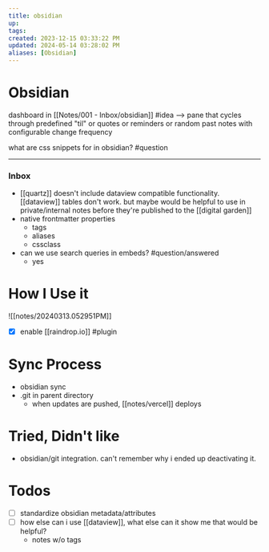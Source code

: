 ```yaml
---
title: obsidian
up: 
tags: 
created: 2023-12-15 03:33:22 PM
updated: 2024-05-14 03:28:02 PM
aliases: [Obsidian]
---
```

# Obsidian
dashboard in [[Notes/001 - Inbox/obsidian]] #idea --> pane that cycles through predefined "til" or quotes or reminders or random past notes with configurable change frequency

what are css snippets for in obsidian? #question 

---
### Inbox
- [[quartz]] doesn't include dataview compatible functionality. [[dataview]] tables don't work. but maybe would be helpful to use in private/internal notes before they're published to the [[digital garden]]
- native frontmatter properties
	- tags
	- aliases
	- cssclass
- can we use search queries in embeds? #question/answered 
	- yes

# How I Use it
![[notes/20240313.052951PM]]
- [x] enable [[raindrop.io]] #plugin

# Sync Process
- obsidian sync 
- .git in parent directory
	- when updates are pushed, [[notes/vercel]] deploys

# Tried, Didn't like
- obsidian/git integration. can't remember why i ended up deactivating it. 

# Todos
- [ ] standardize obsidian metadata/attributes
- [ ] how else can i use [[dataview]], what else can it show me that would be helpful? 
	- notes w/o tags 